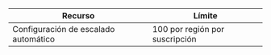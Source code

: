 
| Recurso | Límite |
|----|----|
| Configuración de escalado automático | 100 por región por suscripción |

<!---HONumber=AcomDC_0907_2016-->